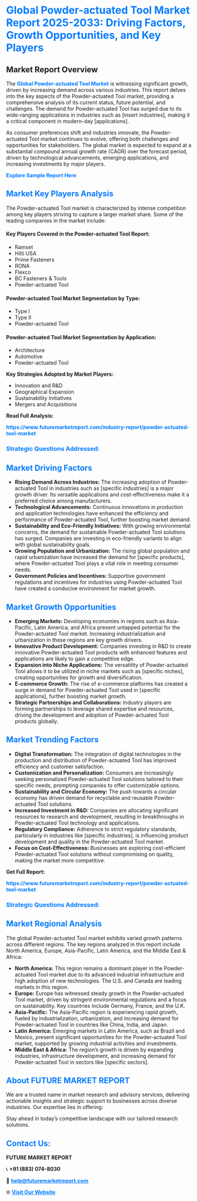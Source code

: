 <h1 style="color: #007BFF;">Global Powder-actuated Tool Market Report 2025-2033: Driving Factors, Growth Opportunities, and Key Players</h1>

<section id="overview">
<h2>Market Report Overview</h2>
<p>The <a href="https://www.futuremarketreport.com/industry-report/powder-actuated-tool-market" style="color: #007BFF; text-decoration: none;"><strong>Global Powder-actuated Tool Market</strong></a> is witnessing significant growth, driven by increasing demand across various industries. This report delves into the key aspects of the Powder-actuated Tool market, providing a comprehensive analysis of its current status, future potential, and challenges. The demand for Powder-actuated Tool has surged due to its wide-ranging applications in industries such as [insert industries], making it a critical component in modern-day [applications].</p>
<p>As consumer preferences shift and industries innovate, the Powder-actuated Tool market continues to evolve, offering both challenges and opportunities for stakeholders. The global market is expected to expand at a substantial compound annual growth rate (CAGR) over the forecast period, driven by technological advancements, emerging applications, and increasing investments by major players.</p>
</section>

<section id="overview">
<p><a href="https://www.futuremarketreport.com/request-sample/reportId=99582" style="color: #007BFF; text-decoration: none;"><strong>Explore Sample Report Here</strong></a></p>
</section>

<section id="key-players">
<h2 style="color: #007BFF;">Market Key Players Analysis</h2>
<p>The Powder-actuated Tool market is characterized by intense competition among key players striving to capture a larger market share. Some of the leading companies in the market include:</p>
<h4>Key Players Covered in the Powder-actuated Tool Report:</h4>
<ul><li>Ramset</li><li>Hilti USA</li><li>Prime Fasteners</li><li>RONA</li><li>Flexco</li><li>BC Fasteners &amp; Tools</li><li>Powder-actuated Tool</li></ul>
<h4>Powder-actuated Tool Market Segmentation by Type:</h4>
<ul><li>Type I</li><li>Type II</li><li>Powder-actuated Tool</li></ul>

<h4>Powder-actuated Tool Market Segmentation by Application:</h4>
<ul><li>Architecture</li><li>Automotive</li><li>Powder-actuated Tool</li></ul>
<p><strong>Key Strategies Adopted by Market Players:</strong></p>
<ul>
<li>Innovation and R&D</li>
<li>Geographical Expansion</li>
<li>Sustainability Initiatives</li>
<li>Mergers and Acquisitions</li>
</ul>
</section>

<section>
<p><strong>Read Full Analysis: </strong></p><a href="https://www.futuremarketreport.com/industry-report/powder-actuated-tool-market" style="color: #007BFF; text-decoration: none;"><strong>https://www.futuremarketreport.com/industry-report/powder-actuated-tool-market</strong></a>
<h3 style="color: #007BFF;">Strategic Questions Addressed:</h3>
</section>

<section id="driving-factors">
<h2 style="color: #007BFF;">Market Driving Factors</h2>
<ul>
<li><strong>Rising Demand Across Industries:</strong> The increasing adoption of Powder-actuated Tool in industries such as [specific industries] is a major growth driver. Its versatile applications and cost-effectiveness make it a preferred choice among manufacturers.</li>
<li><strong>Technological Advancements:</strong> Continuous innovations in production and application technologies have enhanced the efficiency and performance of Powder-actuated Tool, further boosting market demand.</li>
<li><strong>Sustainability and Eco-Friendly Initiatives:</strong> With growing environmental concerns, the demand for sustainable Powder-actuated Tool solutions has surged. Companies are investing in eco-friendly variants to align with global sustainability goals.</li>
<li><strong>Growing Population and Urbanization:</strong> The rising global population and rapid urbanization have increased the demand for [specific products], where Powder-actuated Tool plays a vital role in meeting consumer needs.</li>
<li><strong>Government Policies and Incentives:</strong> Supportive government regulations and incentives for industries using Powder-actuated Tool have created a conducive environment for market growth.</li>
</ul>
</section>

<section id="growth-opportunities">
<h2 style="color: #007BFF;">Market Growth Opportunities</h2>
<ul>
<li><strong>Emerging Markets:</strong> Developing economies in regions such as Asia-Pacific, Latin America, and Africa present untapped potential for the Powder-actuated Tool market. Increasing industrialization and urbanization in these regions are key growth drivers.</li>
<li><strong>Innovative Product Development:</strong> Companies investing in R&D to create innovative Powder-actuated Tool products with enhanced features and applications are likely to gain a competitive edge.</li>
<li><strong>Expansion into Niche Applications:</strong> The versatility of Powder-actuated Tool allows it to be utilized in niche markets such as [specific niches], creating opportunities for growth and diversification.</li>
<li><strong>E-commerce Growth:</strong> The rise of e-commerce platforms has created a surge in demand for Powder-actuated Tool used in [specific applications], further boosting market growth.</li>
<li><strong>Strategic Partnerships and Collaborations:</strong> Industry players are forming partnerships to leverage shared expertise and resources, driving the development and adoption of Powder-actuated Tool products globally.</li>
</ul>
</section>

<section id="trending-factors">
<h2 style="color: #007BFF;">Market Trending Factors</h2>
<ul>
<li><strong>Digital Transformation:</strong> The integration of digital technologies in the production and distribution of Powder-actuated Tool has improved efficiency and customer satisfaction.</li>
<li><strong>Customization and Personalization:</strong> Consumers are increasingly seeking personalized Powder-actuated Tool solutions tailored to their specific needs, prompting companies to offer customizable options.</li>
<li><strong>Sustainability and Circular Economy:</strong> The push towards a circular economy has driven demand for recyclable and reusable Powder-actuated Tool solutions.</li>
<li><strong>Increased Investment in R&D:</strong> Companies are allocating significant resources to research and development, resulting in breakthroughs in Powder-actuated Tool technology and applications.</li>
<li><strong>Regulatory Compliance:</strong> Adherence to strict regulatory standards, particularly in industries like [specific industries], is influencing product development and quality in the Powder-actuated Tool market.</li>
<li><strong>Focus on Cost-Effectiveness:</strong> Businesses are exploring cost-efficient Powder-actuated Tool solutions without compromising on quality, making the market more competitive.</li>
</ul>
</section>

<section>
<p><strong>Get Full Report: </strong></p><a href="https://www.futuremarketreport.com/industry-report/powder-actuated-tool-market" style="color: #007BFF; text-decoration: none;"><strong>https://www.futuremarketreport.com/industry-report/powder-actuated-tool-market</strong></a>
<h3 style="color: #007BFF;">Strategic Questions Addressed:</h3>
</section>


<section id="regional-analysis">
<h2 style="color: #007BFF;">Market Regional Analysis</h2>
<p>The global Powder-actuated Tool market exhibits varied growth patterns across different regions. The key regions analyzed in this report include North America, Europe, Asia-Pacific, Latin America, and the Middle East & Africa:</p>
<ul>
<li><strong>North America:</strong> This region remains a dominant player in the Powder-actuated Tool market due to its advanced industrial infrastructure and high adoption of new technologies. The U.S. and Canada are leading markets in this region.</li>
<li><strong>Europe:</strong> Europe has witnessed steady growth in the Powder-actuated Tool market, driven by stringent environmental regulations and a focus on sustainability. Key countries include Germany, France, and the U.K.</li>
<li><strong>Asia-Pacific:</strong> The Asia-Pacific region is experiencing rapid growth, fueled by industrialization, urbanization, and increasing demand for Powder-actuated Tool in countries like China, India, and Japan.</li>
<li><strong>Latin America:</strong> Emerging markets in Latin America, such as Brazil and Mexico, present significant opportunities for the Powder-actuated Tool market, supported by growing industrial activities and investments.</li>
<li><strong>Middle East & Africa:</strong> The region’s growth is driven by expanding industries, infrastructure development, and increasing demand for Powder-actuated Tool in sectors like [specific sectors].</li>
</ul>
</section>

<footer>
<h2 style="color: #007BFF;">About FUTURE MARKET REPORT</h2>
<p>We are a trusted name in market research and advisory services, delivering actionable insights and strategic support to businesses across diverse industries. Our expertise lies in offering:</p>

<p>Stay ahead in today’s competitive landscape with our tailored research solutions.</p>

<h2 style="color: #007BFF;">Contact Us:</h2>
<p><strong>FUTURE MARKET REPORT</strong></p>
<p>📞 <strong>+91 (883) 074-8030</strong></p>
<p>📧 <strong><a href="mailto:help@futuremarketreport.com" style="color: #007BFF;">help@futuremarketreport.com</a></strong></p>
<p>🌐 <strong><a href="https://www.futuremarketreport.com/" style="color: #007BFF;">Visit Our Website</a></strong></p>
</footer>